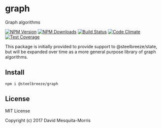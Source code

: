 # graph
Graph algorithms

[![NPM Version][npm-image]][npm-url]
[![NPM Downloads][downloads-image]][npm-url]
[![Build Status](https://travis-ci.org/steelbreeze/graph.svg?branch=master)](https://travis-ci.org/steelbreeze/graph)
[![Code Climate](https://codeclimate.com/github/steelbreeze/graph/badges/gpa.svg)](https://codeclimate.com/github/steelbreeze/graph)
[![Test Coverage](https://codeclimate.com/github/steelbreeze/graph/badges/coverage.svg)](https://codeclimate.com/github/steelbreeze/graph/coverage)


This package is initially provided to provide support to @steelbreeze/state, but will be expanded over time as a more general purpose library of graph algorithms.

## Install
```shell
npm i @steelbreeze/graph
```

## License
MIT License

Copyright (c) 2017 David Mesquita-Morris

[npm-image]: https://img.shields.io/npm/v/@steelbreeze/graph.svg
[npm-url]:       https://www.npmjs.com/package/@steelbreeze/graph
[downloads-image]: https://img.shields.io/npm/dm/@steelbreeze/graph.svg
